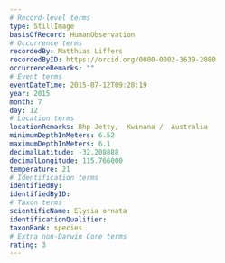 ```yaml
---
# Record-level terms
type: StillImage
basisOfRecord: HumanObservation
# Occurrence terms
recordedBy: Matthias Liffers
recordedByID: https://orcid.org/0000-0002-3639-2080
occurrenceRemarks: ""
# Event terms
eventDateTime: 2015-07-12T09:28:19
year: 2015
month: 7
day: 12
# Location terms
locationRemarks: Bhp Jetty,  Kwinana /  Australia
minimumDepthInMeters: 6.52
maximumDepthInMeters: 6.1
decimalLatitude: -32.208888
decimalLongitude: 115.766000
temperature: 21
# Identification terms
identifiedBy: 
identifiedByID: 
# Taxon terms
scientificName: Elysia ornata
identificationQualifier: 
taxonRank: species
# Extra non-Darwin Core terms
rating: 3
---
```


